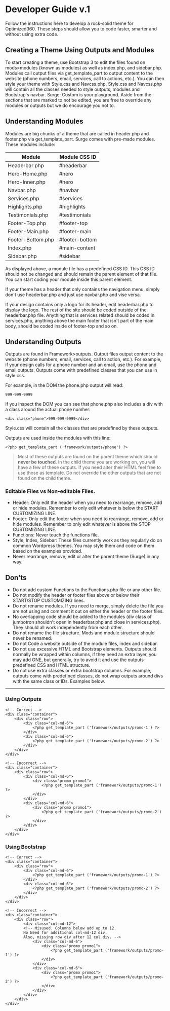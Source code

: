 # Developer Guide v.1 #

Follow the instructions here to develop a rock-solid theme for Optimized360. These steps should allow you to code faster, smarter and without using extra code.

## Creating a Theme Using Outputs and Modules ##

To start creating a theme, use Bootstrap 3 to edit the files found on mods>modules (known as modules) as well as index.php, and sidebar.php. Modules call output files via get_template_part to output content to the website (phone numbers, email, services, call to actions, etc.). You can then style your theme with Style.css and Navcss.php. Style.css and Navcss.php will contain all the classes needed to style outputs, modules and Bootstrap's navbar. Surge: Custom is your playground. Aside from the sections that are marked to not be edited, you are free to override any modules or outputs but we do encourage you not to.

## Understanding Modules ##

Modules are big chunks of a theme that are called in header.php and footer.php via get_template_part. Surge comes with pre-made modules. These modules include:

Module   		   | Module CSS ID
------------------ | ----------
Headerbar.php 	   | #headerbar
Hero-Home.php	   | #hero
Hero-Inner.php	   | #hero
Navbar.php 		   | #navbar
Services.php	   | #services
Highlights.php	   | #highlights
Testimonials.php   | #testimonials
Footer-Top.php	   | #footer-top
Footer-Main.php	   | #footer-main
Footer-Bottom.php  | #footer-bottom
Index.php 		   | #main-content
Sidebar.php 	   | #sidebar

As displayed above, a module file has a predefined CSS ID. This CSS ID should not be changed and should remain the parent element of that file. You can start coding your module inside this parent element.

If your theme has a header that only contains the navigation menu, simply don't use headerbar.php and just use navbar.php and vise versa.

If your design contains only a logo for its header, edit headerbar.php to display the logo. The rest of the site should be coded outside of the headerbar.php file. Anything that is services related should be coded in services.php, anything above the main footer that isn't part of the main body, should be coded inside of footer-top and so on.

## Understanding Outputs ##

Outputs are found in Framework>outputs. Output files output content to the website (phone numbers, email, services, call to action, etc.). For example, if your design calls for a phone number and an email, use the phone and email outputs. Outputs come with predefined classes that you can use in style.css.

For example, in the DOM the phone.php output will read:

	999-999-9999

If you inspect the DOM you can see that phone.php also includes a div with a class around the actual phone numher:

	<div class="phone">999-999-9999</div>

Style.css will contain all the classes that are predefined by these outputs.

Outputs are used inside the modules with this line:

	<?php get_template_part ('framework/outputs/phone') ?>

> Most of these outputs are found on the parent theme which should **never be touched**. In the child theme you are working on, you will have a few of these outputs. If you need alter their HTML feel free to use those as template. Do not override the other outputs that are not found on the child theme.

### Editable Files vs Non-editable Files. ###

* Header: Only edit the header when you need to rearrange, remove, add or hide modules. Remember to only edit whatever is below the START CUSTOMIZING LINE.
* Footer: Only edit the footer when you need to rearrange, remove, add or hide modules. Remember to only edit whatever is above the STOP CUSTOMIZING LINE.
* Functions: Never touch the functions file.
* Style, Index, Sidebar: These files currently work as they regularly do on common Wordpress themes. You may style them and code on them based on the examples provided.
* Never rearrange, remove, edit or alter the parent theme (Surge) in any way.

## Don'ts ##

* Do not add custom Functions to the Functions.php file or any other file.
* Do not modify the header or footer files above or below their START/STOP CUSTOMIZING lines.
* Do not rename modules. If you need to merge, simply delete the file you are not using and comment it out on either the header or the footer files.
* No overlapping code should be added to the modules (div class of jumbotron shouldn't open in headerbar.php and close in services.php). They should all work independently from each other.
* Do not rename the file structure. Mods and module structure should never be renamed.
* Do not Code a website outside of the module files, index and sidebar.
* Do not use excessive HTML and Bootstrap elements. Outputs should normally be wrapped within columns, if they need an extra layer, you may add ONE, but generally, try to avoid it and use the outputs predefined CSS and HTML structure.
* Do not use extra classes or extra bootstrap columns. For example, outputs come with predefined classes, do not wrap outputs around divs with the same class or IDs. Examples below.

***

### Using Outputs ###

	<!-- Correct -->
	<div class="container">
		<div class="row">
			<div class="col-md-6">
				<?php get_template_part ('framework/outputs/promo-1') ?>
			</div>
			<div class="col-md-6">
				<?php get_template_part ('framework/outputs/promo-2') ?>
			</div>
		</div>
	</div>

	<!-- Incorrect -->
	<div class="container">
		<div class="row">
			<div class="col-md-6">
				<div class="promo promo1">
					<?php get_template_part ('framework/outputs/promo-1') ?>
				</div>
			</div>
			<div class="col-md-6">
				<div class="promo promo1">
					<?php get_template_part ('framework/outputs/promo-2') ?>
				</div>
			</div>
		</div>
	</div>

### Using Bootstrap ###

	<!-- Correct -->
	<div class="container">
		<div class="row">
			<div class="col-md-6">
				<?php get_template_part ('framework/outputs/promo-1') ?>
			</div>
			<div class="col-md-6">
				<?php get_template_part ('framework/outputs/promo-2') ?>
			</div>
		</div>
	</div>

	<!-- Incorrect -->
	<div class="container">
		<div class="row">
			<div class="col-md-12"> 
			<!-- Misused. Columns below add up to 12. 
			No Need for additional col-md-12 div.
			Also, missing row div after 12 col div. -->
				<div class="col-md-6">
					<div class="promo promo1">
						<?php get_template_part ('framework/outputs/promo-1') ?>
					</div>
				</div>
				<div class="col-md-6">
					<div class="promo promo1">
						<?php get_template_part ('framework/outputs/promo-2') ?>
					</div>
				</div>
			</div>
		</div>
	</div>